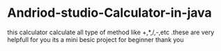 # Andriod-studio-Calculator-in-java
this calculator calculate all type of method like +,*,/,-,etc .these are very helpfull for you its a mini besic project for beginner thank you
